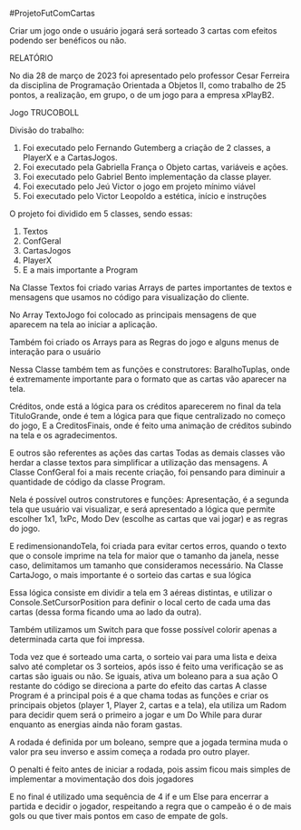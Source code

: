 #ProjetoFutComCartas

Criar um jogo onde o usuário jogará será sorteado 3 cartas com efeitos podendo ser benéficos ou não.
                                                                                                      
RELATÓRIO

No dia 28 de março de 2023 foi apresentado pelo professor Cesar Ferreira da disciplina de Programação Orientada a Objetos II, como trabalho de 25 pontos, a realização, em grupo, o de um jogo para a empresa xPlayB2. 

Jogo TRUCOBOLL

Divisão do trabalho: 
1.	Foi executado pelo Fernando Gutemberg a criação de 2 classes, a PlayerX e a CartasJogos. 
2.	Foi executado pela Gabriella França o Objeto cartas, variáveis e ações. 
3.	Foi executado pelo Gabriel Bento implementação da classe player.
4.	Foi executado pelo Jeú Victor o jogo em projeto mínimo viável
5.	Foi executado pelo Victor Leopoldo a estética, início e instruções

O projeto foi dividido em 5 classes, sendo essas:
1)	Textos
2)	ConfGeral
3)	CartasJogos
4)	PlayerX
5)	E a mais importante a Program

Na Classe Textos foi criado varias Arrays de partes importantes de textos e mensagens que usamos no código para visualização do cliente.


No Array TextoJogo foi colocado as principais mensagens de que aparecem na tela ao iniciar a aplicação.


Também foi criado os Arrays para as Regras do jogo e alguns menus de interação para o usuário 


Nessa Classe também tem as funções e construtores:
BaralhoTuplas, onde é extremamente importante para o formato que as cartas vão aparecer na tela.

Créditos, onde está a lógica para os créditos aparecerem no final da tela
TituloGrande, onde é tem a lógica para que fique centralizado no começo do jogo,
E a CreditosFinais, onde é feito uma animação de créditos subindo na tela e os agradecimentos.


E outros são referentes as ações das cartas
Todas as demais classes vão herdar a classe textos para simplificar a utilização das mensagens.
A Classe ConfGeral foi a mais recente criação, foi pensando para diminuir a quantidade de código da classe Program.

Nela é possível outros construtores e funções: Apresentação, é a segunda tela que usuário vai visualizar, e será apresentado a lógica que permite escolher 1x1, 1xPc, Modo Dev (escolhe as cartas que vai jogar) e as regras do jogo.

E redimensionandoTela, foi criada para evitar certos erros, quando o texto que o console imprime na tela for maior que o tamanho da janela, nesse caso, delimitamos um tamanho que consideramos necessário.
Na Classe CartaJogo, o mais importante é o sorteio das cartas e sua lógica 


Essa lógica consiste em dividir a tela em 3 aéreas distintas, e utilizar o Console.SetCursorPosition para definir o local certo de cada uma das cartas (dessa forma ficando uma ao lado da outra).

Também utilizamos um Switch para que fosse possível colorir apenas a determinada carta que foi impressa.


Toda vez que é sorteado uma carta, o sorteio vai para uma lista e deixa salvo até completar os 3 sorteios, após isso é feito uma verificação se as cartas são iguais ou não.
Se iguais, ativa um boleano para a sua ação
O restante do código se direciona a parte do efeito das cartas
A classe Program é a principal pois é a que chama todas as  funções e criar os principais objetos (player 1, Player 2, cartas e a tela), ela utiliza um Radom para decidir quem será o primeiro a jogar e um Do While para durar enquanto as energias ainda não foram gastas.

A rodada é definida por um boleano, sempre que a jogada termina muda o valor pra seu inverso e assim começa a rodada pro outro player.

O penalti é feito antes de iniciar a rodada, pois assim ficou mais simples de implementar a movimentação dos dois jogadores 

E no final é utilizado uma sequência de 4 if e um Else para encerrar a partida e decidir o jogador, respeitando a regra que o campeão é o de mais gols ou que tiver mais pontos em caso de empate de gols.



